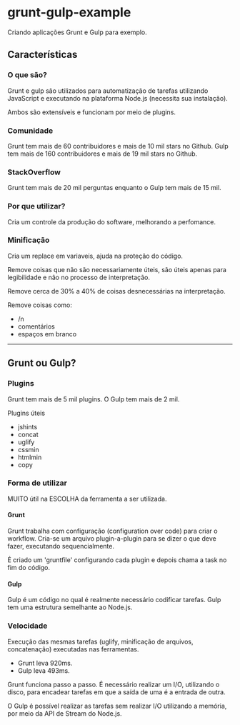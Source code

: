# grunt-gulp-example
Criando aplicações Grunt e Gulp para exemplo.

## Características

### O que são?
Grunt e gulp são utilizados para automatização de tarefas utilizando JavaScript e executando na plataforma Node.js (necessita sua instalação).

Ambos são extensíveis e funcionam por meio de plugins.

### Comunidade
Grunt tem mais de 60 contribuidores e mais de 10 mil stars no Github.
Gulp tem mais de 160 contribuidores e mais de 19 mil stars no Github.

### StackOverflow
Grunt tem mais de 20 mil perguntas enquanto o Gulp tem mais de 15 mil.

### Por que utilizar?
Cria um controle da produção do software, melhorando a perfomance.

### Minificação
Cria um replace em variaveis, ajuda na proteção do código.

Remove coisas que não são necessariamente úteis, são úteis apenas para legibilidade e não no processo de  interpretação.

Remove cerca de 30% a 40% de coisas desnecessárias na interpretação.

Remove coisas como:
- /n
- comentários
- espaços em branco

---

## Grunt ou Gulp?

### Plugins
Grunt tem mais de 5 mil plugins. O Gulp tem mais de 2 mil.

Plugins úteis
- jshints
- concat
- uglify
- cssmin
- htmlmin
- copy

### Forma de utilizar
MUITO útil na ESCOLHA da ferramenta a ser utilizada.

#### Grunt 
Grunt trabalha com configuração (configuration over code) para criar o workflow. Cria-se um arquivo plugin-a-plugin para se dizer o que deve fazer, executando sequencialmente.

É criado um 'gruntfile' configurando cada plugin e depois chama a task no fim do código.

#### Gulp
Gulp é um código no qual é realmente necessário codificar tarefas. Gulp tem uma estrutura semelhante ao Node.js.

### Velocidade
Execução das mesmas tarefas (uglify, minificação de arquivos, concatenação) executadas nas ferramentas.
- Grunt leva 920ms.
-  Gulp leva 493ms.

Grunt funciona passo a passo. É necessário realizar um I/O, utilizando o disco, para encadear tarefas em que a saída de uma é a entrada de outra.

O Gulp é possível realizar as tarefas sem realizar I/O utilizando a memória, por meio da API de Stream do Node.js.